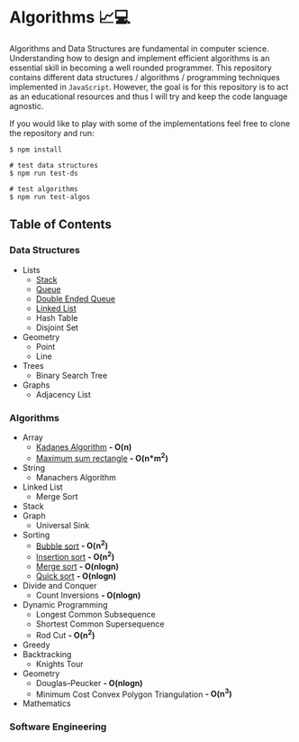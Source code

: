# Algorithms 📈💻
Algorithms and Data Structures are fundamental in computer science. Understanding how to design and implement efficient algorithms is an essential skill in becoming a well rounded programmer. This repository contains different data structures / algorithms / programming techniques implemented in `JavaScript`. However, the goal is for this repository is to act as an educational resources and thus I will try and keep the code language agnostic.

If you would like to play with some of the implementations feel free to clone the repository and run: 
```
$ npm install
``` 
```
# test data structures
$ npm run test-ds 

# test algorithms
$ npm run test-algos
``` 

## Table of Contents

### Data Structures
  - Lists 
    - [Stack](/data-structures/stack.js)
    - [Queue](/data-structures/queue.js)
    - [Double Ended Queue](/data-structures/double-ended-queue.js)
    - [Linked List](/data-structures/linked-list.js)
    - Hash Table
    - Disjoint Set
  - Geometry
    - Point
    - Line
  - Trees
    - Binary Search Tree
  - Graphs
    - Adjacency List

### Algorithms  
  - Array 
    - [Kadanes Algorithm](/algorithms/array/kadanes.js) **- O(n)**
    - [Maximum sum rectangle](/algorithms/array/maximum-sum-rectangle.js) **- O(n*m<sup>2</sup>)**
  - String
    - Manachers Algorithm
  - Linked List
    - Merge Sort
  - Stack 
  - Graph
    - Universal Sink
  - Sorting
    - [Bubble sort](/algorithms/sorting/bubble.js) **- O(n<sup>2</sup>)**
    - [Insertion sort](/algorithms/sorting/insertion.js) **- O(n<sup>2</sup>)**
    - [Merge sort](/algorithms/sorting/merge.js) **- O(nlogn)**
    - [Quick sort](/algorithms/sorting/quick.js) **- O(nlogn)**
  - Divide and Conquer
    - Count Inversions **- O(nlogn)**
  - Dynamic Programming
    - Longest Common Subsequence
    - Shortest Common Supersequence
    - Rod Cut **- O(n<sup>2</sup>)**
  - Greedy
  - Backtracking
    - Knights Tour
  - Geometry
    - Douglas–Peucker **- O(nlogn)**
    - Minimum Cost Convex Polygon Triangulation **- O(n<sup>3</sup>)**
  - Mathematics

### Software Engineering 
